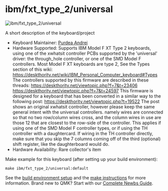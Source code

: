 # ibm/fxt_type_2/universal

![ibm/fxt_type_2/universal](https://deskthority.net/wiki/images/8/84/IBM_XT_top.JPG)

A short description of the keyboard/project

* Keyboard Maintainer: [Purdea Andrei](https://github.com/purdeaandrei)
* Hardware Supported: Supports IBM Model F XT Type 2 keyboards, using one of the xwhatsit controller PCBs supported by the 'universal' driver: the through_hole controller, or one of the SMD Model F controllers.
  Most Model F XT keyboards are type 2, See the Types section of this wiki: https://deskthority.net/wiki/IBM_Personal_Computer_keyboard#Types
  The controllers supported by this firmware are described in these threads:
  https://deskthority.net/viewtopic.php?f=7&t=23406
  https://deskthority.net/viewtopic.php?f=7&t=24597
  This firmware is designed for a keyboard that has been converted in a similar way to the following post: https://deskthority.net/viewtopic.php?t=19522
  The post shows an original xwhatsit controller, however please keep the same general intent with the universal controllers.
  namely wires are connected so that no two row/column wires cross, and the column wires in use are those 12 that are closest to the row-side of the controller.
  This applies if using one of the SMD Model F controller types, or if using the TH controller with a daughtercard.
  If wiring in the TH controller directly, make sure that you skip the 7 columns coming off of the third (optional) shift register, like the daughterboard would do.
* Hardware Availability: Rare collector's item

Make example for this keyboard (after setting up your build environment):

    make ibm/fxt_type_2/universal:default

See the [build environment setup](https://docs.qmk.fm/#/getting_started_build_tools) and the [make instructions](https://docs.qmk.fm/#/getting_started_make_guide) for more information. Brand new to QMK? Start with our [Complete Newbs Guide](https://docs.qmk.fm/#/newbs).
